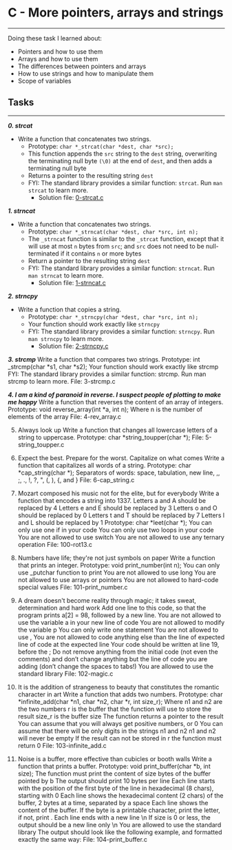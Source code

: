 # C - More pointers, arrays and strings
***
Doing these task I learned about:
* Pointers and how to use them
* Arrays and how to use them
* The differences between pointers and arrays
* How to use strings and how to manipulate them
* Scope of variables

## Tasks
___
_**0. strcat**_
* Write a function that concatenates two strings.
   * Prototype: `char *_strcat(char *dest, char *src);`
   * This function appends the `src` string to the `dest` string, overwriting the terminating null byte `(\0)` at the end of `dest`, and then adds a terminating null byte
   * Returns a pointer to the resulting string `dest`
   * FYI: The standard library provides a similar function: `strcat`. Run `man strcat` to learn more.
     * Solution file: [0-strcat.c](./0-strcat.c)
    
**_1. strncat_**
* Write a function that concatenates two strings.
   * Prototype: `char *_strncat(char *dest, char *src, int n);`
   * The `_strncat` function is similar to the `_strcat` function, except that it will use at most `n` bytes from `src`; and `src` does not need to be null-terminated if it contains `n` or more bytes
   * Return a pointer to the resulting string `dest`
   * FYI: The standard library provides a similar function: `strncat`. Run `man strncat` to learn more.
     * Solution file: [1-strncat.c](./1-strncat.c)
    
**_2. strncpy_**
* Write a function that copies a string.
  * Prototype: `char *_strncpy(char *dest, char *src, int n);`
  * Your function should work exactly like `strncpy`
  * FYI: The standard library provides a similar function: `strncpy`. Run `man strncpy` to learn more.
    * Solution file: [2-strncpy.c](./2-strncpy.c)
    
_**3. strcmp**_
Write a function that compares two strings.
Prototype: int _strcmp(char *s1, char *s2);
Your function should work exactly like strcmp
FYI: The standard library provides a similar function: strcmp. Run man strcmp to learn more.
File: 3-strcmp.c
    
**_4. I am a kind of paranoid in reverse. I suspect people of plotting to make me happy_**
Write a function that reverses the content of an array of integers.
Prototype: void reverse_array(int *a, int n);
Where n is the number of elements of the array
File: 4-rev_array.c
    
5. Always look up
Write a function that changes all lowercase letters of a string to uppercase.
Prototype: char *string_toupper(char *);
File: 5-string_toupper.c
    
6. Expect the best. Prepare for the worst. Capitalize on what comes
Write a function that capitalizes all words of a string.
Prototype: char *cap_string(char *);
Separators of words: space, tabulation, new line, ,, ;, ., !, ?, ", (, ), {, and }
File: 6-cap_string.c
    
7. Mozart composed his music not for the elite, but for everybody
Write a function that encodes a string into 1337.
Letters a and A should be replaced by 4
Letters e and E should be replaced by 3
Letters o and O should be replaced by 0
Letters t and T should be replaced by 7
Letters l and L should be replaced by 1
Prototype: char *leet(char *);
You can only use one if in your code
You can only use two loops in your code
You are not allowed to use switch
You are not allowed to use any ternary operation
File: 100-rot13.c
    
9. Numbers have life; they're not just symbols on paper
Write a function that prints an integer.
Prototype: void print_number(int n);
You can only use _putchar function to print
You are not allowed to use long
You are not allowed to use arrays or pointers
You are not allowed to hard-code special values
File: 101-print_number.c
     
10. A dream doesn't become reality through magic; it takes sweat, determination and hard work
Add one line to this code, so that the program prints a[2] = 98, followed by a new line.
You are not allowed to use the variable a in your new line of code
You are not allowed to modify the variable p
You can only write one statement
You are not allowed to use ,
You are not allowed to code anything else than the line of expected line of code at the expected line
Your code should be written at line 19, before the ;
Do not remove anything from the initial code (not even the comments)
and don’t change anything but the line of code you are adding (don’t change the spaces to tabs!)
You are allowed to use the standard library
File: 102-magic.c
    
11. It is the addition of strangeness to beauty that constitutes the romantic character in art
Write a function that adds two numbers.
Prototype: char *infinite_add(char *n1, char *n2, char *r, int size_r);
Where n1 and n2 are the two numbers
r is the buffer that the function will use to store the result
size_r is the buffer size
The function returns a pointer to the result
You can assume that you will always get positive numbers, or 0
You can assume that there will be only digits in the strings n1 and n2
n1 and n2 will never be empty
If the result can not be stored in r the function must return 0
File: 103-infinite_add.c
     
12. Noise is a buffer, more effective than cubicles or booth walls
Write a function that prints a buffer.
Prototype: void print_buffer(char *b, int size);
The function must print the content of size bytes of the buffer pointed by b
The output should print 10 bytes per line
Each line starts with the position of the first byte of the line in hexadecimal (8 chars), starting with 0
Each line shows the hexadecimal content (2 chars) of the buffer, 2 bytes at a time, separated by a space
Each line shows the content of the buffer. If the byte is a printable character, print the letter, if not, print .
Each line ends with a new line \n
If size is 0 or less, the output should be a new line only \n
You are allowed to use the standard library
The output should look like the following example, and formatted exactly the same way:
File: 104-print_buffer.c
     
